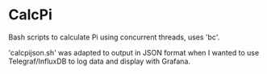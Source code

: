 # CalcPi

Bash scripts to calculate Pi using concurrent threads, uses 'bc'.

'calcpijson.sh' was adapted to output in JSON format when I wanted to use Telegraf/InfluxDB to log data and display with Grafana.
